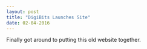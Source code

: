 ```yaml
---
layout: post
title: "DigiBits Launches Site"
date: 02-04-2016
---
```


Finally got around to putting this old website together. 
